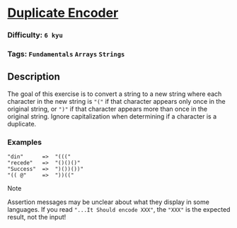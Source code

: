 # [Duplicate Encoder](https://www.codewars.com/kata/54b42f9314d9229fd6000d9c)

### Difficulty: `6 kyu`

### Tags: `Fundamentals` `Arrays` `Strings`

## Description

The goal of this exercise is to convert a string to a new string where each character in the new string is `"("` if that character appears only once in the original string, or `")"` if that character appears more than once in the original string. Ignore capitalization when determining if a character is a duplicate.

### Examples

```
"din"      =>  "((("
"recede"   =>  "()()()"
"Success"  =>  ")())())"
"(( @"     =>  "))((" 
```

> [!NOTE]
> Assertion messages may be unclear about what they display in some languages. If you read `"...It Should encode XXX"`, the `"XXX"` is the expected result, not the input!
